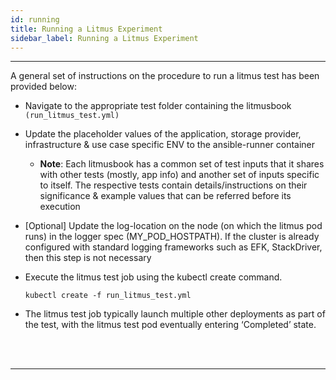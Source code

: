 ```yaml
---
id: running 
title: Running a Litmus Experiment  
sidebar_label: Running a Litmus Experiment
---
```

------

A general set of instructions on the procedure to run a litmus test has been provided below:  

- Navigate to the appropriate test folder containing the litmusbook `(run_litmus_test.yml)`

- Update the placeholder values of the application, storage provider, infrastructure & use 
  case specific ENV to the ansible-runner container 

  - **Note**: Each litmusbook has a common set of test inputs that it shares with other 
    tests (mostly, app info) and another set of inputs specific to itself. The respective tests 
    contain details/instructions on their significance & example values that can be referred 
    before its execution

- [Optional] Update the log-location on the node (on which the litmus pod runs) in the logger 
  spec (MY_POD_HOSTPATH). If the cluster is already configured with standard logging frameworks 
  such as EFK, StackDriver, then this step is not necessary

- Execute the litmus test job using the kubectl create command. 

  ```
  kubectl create -f run_litmus_test.yml
  ```

- The litmus test job typically launch multiple other deployments as part of the test, with 
  the litmus test pod eventually entering ‘Completed’ state.



<br>

<br>

<hr>

<br>

<br>



<!-- Hotjar Tracking Code for https://docs.openebs.io -->

<script>
    (function(h,o,t,j,a,r){
        h.hj=h.hj||function(){(h.hj.q=h.hj.q||[]).push(arguments)};
        h._hjSettings={hjid:1239116,hjsv:6};
        a=o.getElementsByTagName('head')[0];
        r=o.createElement('script');r.async=1;
        r.src=t+h._hjSettings.hjid+j+h._hjSettings.hjsv;
        a.appendChild(r);
    })(window,document,'https://static.hotjar.com/c/hotjar-','.js?sv=');
</script>


<!-- Global site tag (gtag.js) - Google Analytics -->

<script async src="https://www.googletagmanager.com/gtag/js?id=UA-92076314-12"></script>
<script>
  window.dataLayer = window.dataLayer || [];
  function gtag(){dataLayer.push(arguments);}
  gtag('js', new Date());

  gtag('config', 'UA-92076314-12');
</script>
